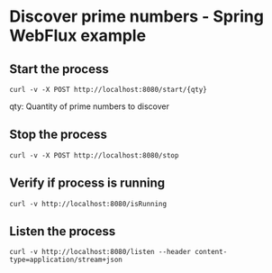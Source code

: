 # Discover prime numbers - Spring WebFlux example
## Start the process
```
curl -v -X POST http://localhost:8080/start/{qty}
```
qty: Quantity of prime numbers to discover

## Stop the process
```
curl -v -X POST http://localhost:8080/stop
```

## Verify if process is running
```
curl -v http://localhost:8080/isRunning
```

## Listen the process
```
curl -v http://localhost:8080/listen --header content-type=application/stream+json
```